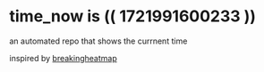 # time_now is (( 1721991600233 ))

an automated repo that shows the currnent time

inspired by [breakingheatmap](https://github.com/breakingheatmap/breakingheatmap)